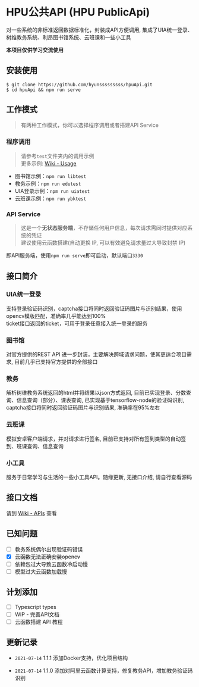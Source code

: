 # HPU公共API (HPU PublicApi)
对一些系统的非标准返回数据标准化，封装成API方便调用, 集成了UIA统一登录、树维教务系统、利昂图书馆系统、云班课和一些小工具  

**本项目仅供学习交流使用**

## 安装使用
```
$ git clone https://github.com/hyunsssssssss/hpuApi.git
$ cd hpuApi && npm run serve
```

## 工作模式
> 有两种工作模式，你可以选择程序调用或者搭建API Service

### 程序调用
> 请参考`test`文件夹内的调用示例  
> 更多示例: [Wiki - Usage](../../wiki/Usage)

- 图书馆示例：`npm run libtest`
- 教务示例：`npm run edutest`
- UIA登录示例：`npm run uiatest`
- 云班课示例：`npm run ybktest`

### API Service
> 这是一个**无状态服务端**，不存储任何用户信息，每次请求需同时提供对应系统的凭证  
> 建议使用云函数搭建(自动更换 IP, 可以有效避免请求量过大导致封禁 IP)

即API服务端，使用`npm run serve`即可启动，默认端口`3330`  

## 接口简介

### UIA统一登录
支持登录验证码识别，captcha接口将同时返回验证码图片与识别结果，使用opencv模版匹配，准确率几乎能达到100%  
ticket接口返回的ticket，可用于登录任意接入统一登录的服务  

### 图书馆
对官方提供的REST API 进一步封装，主要解决跨域请求问题，使其更适合项目需求, 目前几乎已支持官方提供的全部接口

### 教务
解析树维教务系统返回的html并将结果以json方式返回, 目前已实现登录、分数查询、信息查询（部分）、课表查询, 已实现基于tensorflow-node的验证码识别, captcha接口将同时返回验证码图片与识别结果, 准确率在95%左右

### 云班课
模拟安卓客户端请求，并对请求进行签名, 目前已支持对所有签到类型的自动签到、班课查询、信息查询

### 小工具
服务于日常学习与生活的一些小工具API。随缘更新, 无接口介绍, 请自行查看源码

## 接口文档 
请到 [Wiki - APIs](../../wiki/apis) 查看

## 已知问题
- [ ] 教务系统偶尔出现验证码错误
- [x] <del>云函数无法正确安装opencv</del>
- [ ] 依赖包过大导致云函数冷启动慢
- [ ] 模型过大云函数加载慢

## 计划添加
- [ ] Typescript types
- [ ] WIP - 完善API文档
- [ ] 云函数搭建 API 教程

## 更新记录
- `2021-07-14` 1.1.1
添加Docker支持，优化项目结构


- `2021-07-14` 1.1.0
添加对阿里云函数计算支持，修复教务API，增加教务验证码识别
